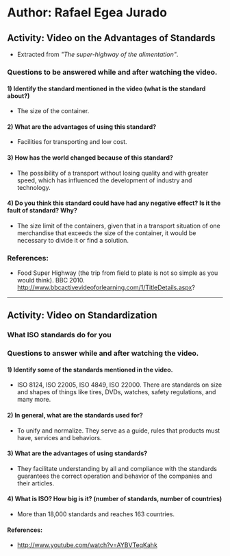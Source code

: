 
# Author: Rafael Egea Jurado

## Activity: Video on the Advantages of Standards
- Extracted from _"The super-highway of the alimentation"_.

### Questions to be answered while and after watching the video. 
#### 1) Identify the standard mentioned in the video (what is the standard about?)
- The size of the container.
#### 2) What are the advantages of using this standard?
- Facilities for transporting and low cost.
#### 3) How has the world changed because of this standard?
- The possibility of a transport without losing quality and with greater speed, which has
influenced the development of industry and technology.
#### 4) Do you think this standard could have had any negative effect? Is it the fault of standard? Why?
- The size limit of the containers, given that in a transport situation of one
merchandise that exceeds the size of the container, it would be necessary to divide it or find a solution.

### References:
- Food Super Highway (the trip from field to plate is not so simple
as you would think). BBC 2010. http://www.bbcactivevideoforlearning.com/1/TitleDetails.aspx?
  
  
---
  
  
## Activity: Video on Standardization
### What ISO standards do for you 
### Questions to answer while and after watching the video.
#### 1) Identify some of the standards mentioned in the video.
- ISO 8124, ISO 22005, ISO 4849, ISO 22000. There are standards on size and shapes of
things like tires, DVDs, watches, safety regulations, and many more.
#### 2) In general, what are the standards used for?
- To unify and normalize. They serve as a guide, rules that products must have,
services and behaviors.
#### 3) What are the advantages of using standards?
- They facilitate understanding by all and compliance with the standards guarantees the
correct operation and behavior of the companies and their articles.
#### 4) What is ISO? How big is it? (number of standards, number of countries)
- More than 18,000 standards and reaches 163 countries.
#### References:
- http://www.youtube.com/watch?v=AYBVTeqKahk
